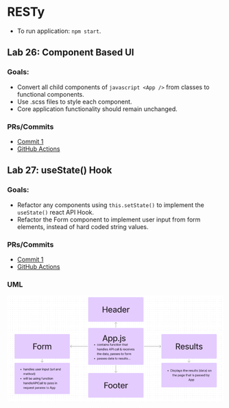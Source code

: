 # RESTy 
- To run application: `npm start`.

## Lab 26: Component Based UI

### Goals:
- Convert all child components of `javascript <App />` from classes to functional components. 
- Use .scss files to style each component.
- Core application functionality should remain unchanged.

### PRs/Commits
- [Commit 1](https://github.com/stacyyuu/resty/commit/f7cc7e09db59557c649ad52dd457b6dd7de2456c)
- [GitHub Actions](https://github.com/stacyyuu/resty/actions/runs/4310988584/jobs/7519946634)

## Lab 27: useState() Hook

### Goals:
- Refactor any components using `this.setState()` to implement the `useState()` react API Hook.
- Refactor the Form component to implement user input from form elements, instead of hard coded string values. 

### PRs/Commits
- [Commit 1](https://github.com/stacyyuu/resty/commit/f7cc7e09db59557c649ad52dd457b6dd7de2456c)
- [GitHub Actions](https://github.com/stacyyuu/resty/actions/runs/4310988584/jobs/7519946634)

### UML

![UML for RESTy app](restyuml.png "RESTy UML")